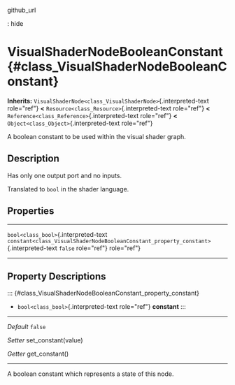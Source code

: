 github\_url

:   hide

VisualShaderNodeBooleanConstant {#class_VisualShaderNodeBooleanConstant}
===============================

**Inherits:**
`VisualShaderNode<class_VisualShaderNode>`{.interpreted-text role="ref"}
**\<** `Resource<class_Resource>`{.interpreted-text role="ref"} **\<**
`Reference<class_Reference>`{.interpreted-text role="ref"} **\<**
`Object<class_Object>`{.interpreted-text role="ref"}

A boolean constant to be used within the visual shader graph.

Description
-----------

Has only one output port and no inputs.

Translated to `bool` in the shader language.

Properties
----------

  -------------------------------------- --------------------------------------------------------------------------------------- ---------
  `bool<class_bool>`{.interpreted-text   `constant<class_VisualShaderNodeBooleanConstant_property_constant>`{.interpreted-text   `false`
  role="ref"}                            role="ref"}                                                                             

  -------------------------------------- --------------------------------------------------------------------------------------- ---------

Property Descriptions
---------------------

::: {#class_VisualShaderNodeBooleanConstant_property_constant}
-   `bool<class_bool>`{.interpreted-text role="ref"} **constant**
:::

  ----------- ----------------------
  *Default*   `false`

  *Setter*    set\_constant(value)

  *Getter*    get\_constant()
  ----------- ----------------------

A boolean constant which represents a state of this node.
